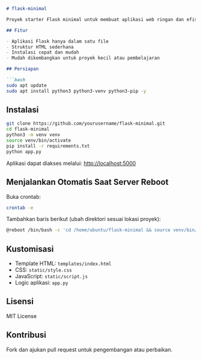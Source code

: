 ````markdown
# flask-minimal

Proyek starter Flask minimal untuk membuat aplikasi web ringan dan efisien menggunakan Python Flask. Semua kode berada di satu file (`app.py`) dengan struktur template dan aset statis dasar.

## Fitur

- Aplikasi Flask hanya dalam satu file
- Struktur HTML sederhana
- Instalasi cepat dan mudah
- Mudah dikembangkan untuk proyek kecil atau pembelajaran

## Persiapan

```bash
sudo apt update
sudo apt install python3 python3-venv python3-pip -y
````

## Instalasi

```bash
git clone https://github.com/yourusername/flask-minimal.git
cd flask-minimal
python3 -m venv venv
source venv/bin/activate
pip install -r requirements.txt
python app.py
```

Aplikasi dapat diakses melalui:
[http://localhost:5000](http://localhost:5000)

## Menjalankan Otomatis Saat Server Reboot

Buka crontab:

```bash
crontab -e
```

Tambahkan baris berikut (ubah direktori sesuai lokasi proyek):

```bash
@reboot /bin/bash -c 'cd /home/ubuntu/flask-minimal && source venv/bin/activate && python app.py'
```

## Kustomisasi

* Template HTML: `templates/index.html`
* CSS: `static/style.css`
* JavaScript: `static/script.js`
* Logic aplikasi: `app.py`

## Lisensi

MIT License

## Kontribusi

Fork dan ajukan pull request untuk pengembangan atau perbaikan.

```
```
